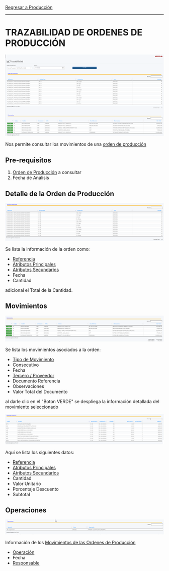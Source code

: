 [Regresar a Producción](../readme.md)

---
# TRAZABILIDAD DE ORDENES DE PRODUCCIÓN

![Trazabilidad](../recursos/img/trazabilidad.png)

Nos permite consultar los movimientos de una [orden de producción](../movimientos/ordenes-produccion.md)


## Pre-requisitos

1. [Orden de Producción](../movimientos/ordenes-produccion.md) a consultar
2. Fecha de Análisis

## Detalle de la Orden de Producción

![Detalle Orden Producción](../recursos/img/trazabilidad-parte1.png)

Se lista la información de la orden como:

- [Referencia](../../inventarios/maestros/referencias.md)
- [Atributos Principales](../../inventarios/maestros/atributos-principales.md)
- [Atributos Secundarios](../../inventarios/maestros/atributos-secundarios.md)
- Fecha
- Cantidad

adicional el Total de la Cantidad.

## Movimientos

![Movimientos](../recursos/img/trazabilidad-parte2.png)

Se lista los movimientos asociados a la orden:

- [Tipo de Movimiento](../../configuracion/seguridad/tipos-de-movimiento.md)
- Consecutivo
- Fecha
- [Tercero / Proveedor](../../contabilidad/maestros/terceros.md)
- Documento Referencia
- Observaciones 
- Valor Total del Documento

al darle clic en el "Boton VERDE" se despliega la información detallada del movimiento seleccionado

![Movimiento Detallado](../recursos/img/trazabilidad-parte3.png)

Aquí se lista los siguientes datos:

- [Referencia](../../inventarios/maestros/referencias.md)
- [Atributos Principales](../../inventarios/maestros/atributos-principales.md)
- [Atributos Secundarios](../../inventarios/maestros/atributos-secundarios.md)
- Cantidad
- Valor Unitario
- Porcentaje Descuento
- Subtotal 

## Operaciones

![Operaciones](../recursos/img/trazabilidad-parte4.png)

Información de los [Movimientos de las Ordenes de Producción](../movimientos/movimientos-produccion.md)

- [Operación](../maestros/operacion.md)
- Fecha
- [Responsable](../../contabilidad/maestros/terceros.md)
